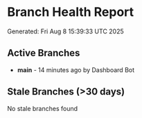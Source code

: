 # Branch Health Report
Generated: Fri Aug  8 15:39:33 UTC 2025

## Active Branches
- **main** - 14 minutes ago by Dashboard Bot

## Stale Branches (>30 days)
No stale branches found
